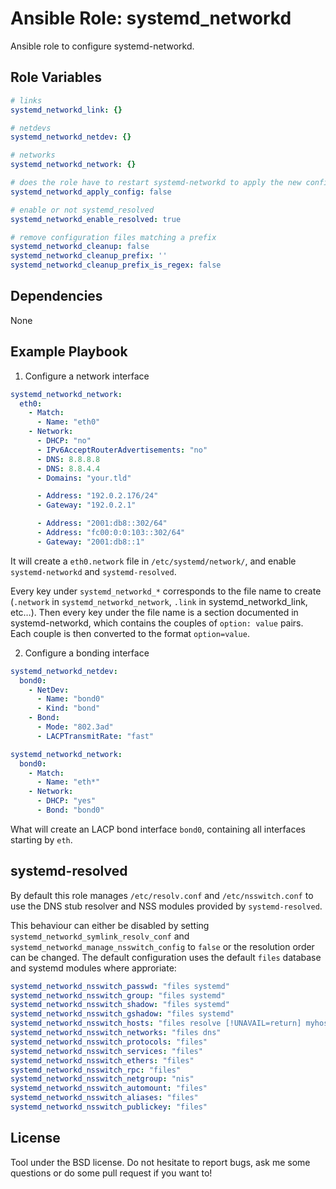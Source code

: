 Ansible Role: systemd\_networkd
===============================

Ansible role to configure systemd-networkd.

Role Variables
--------------

```yaml
# links
systemd_networkd_link: {}

# netdevs
systemd_networkd_netdev: {}

# networks
systemd_networkd_network: {}

# does the role have to restart systemd-networkd to apply the new configuration?
systemd_networkd_apply_config: false

# enable or not systemd_resolved
systemd_networkd_enable_resolved: true

# remove configuration files matching a prefix
systemd_networkd_cleanup: false
systemd_networkd_cleanup_prefix: ''
systemd_networkd_cleanup_prefix_is_regex: false
```

Dependencies
------------

None

Example Playbook
-------------------------

1) Configure a network interface

```yaml
systemd_networkd_network:
  eth0:
    - Match:
      - Name: "eth0"
    - Network:
      - DHCP: "no"
      - IPv6AcceptRouterAdvertisements: "no"
      - DNS: 8.8.8.8
      - DNS: 8.8.4.4
      - Domains: "your.tld"

      - Address: "192.0.2.176/24"
      - Gateway: "192.0.2.1"

      - Address: "2001:db8::302/64"
      - Address: "fc00:0:0:103::302/64"
      - Gateway: "2001:db8::1"
```

It will create a `eth0.network` file in `/etc/systemd/network/`, and enable
`systemd-networkd` and `systemd-resolved`.

Every key under `systemd_networkd_*` corresponds to the file name to create
(`.network` in `systemd_networkd_network`, `.link` in systemd_networkd_link,
etc…). Then every key under the file name is a section documented in
systemd-networkd, which contains the couples of `option: value` pairs. Each
couple is then converted to the format `option=value`.

2) Configure a bonding interface

```yaml
systemd_networkd_netdev:
  bond0:
    - NetDev:
      - Name: "bond0"
      - Kind: "bond"
    - Bond:
      - Mode: "802.3ad"
      - LACPTransmitRate: "fast"

systemd_networkd_network:
  bond0:
    - Match:
      - Name: "eth*"
    - Network:
      - DHCP: "yes"
      - Bond: "bond0"
```

What will create an LACP bond interface `bond0`, containing all interfaces
starting by `eth`.

systemd-resolved
----------------

By default this role manages `/etc/resolv.conf` and `/etc/nsswitch.conf` to use
the DNS stub resolver and NSS modules provided by `systemd-resolved`.

This behaviour can either be disabled by setting
`systemd_networkd_symlink_resolv_conf` and
`systemd_networkd_manage_nsswitch_config` to `false` or the resolution order can
be changed. The default configuration uses the default `files` database and
systemd modules where approriate:

```yaml
systemd_networkd_nsswitch_passwd: "files systemd"
systemd_networkd_nsswitch_group: "files systemd"
systemd_networkd_nsswitch_shadow: "files systemd"
systemd_networkd_nsswitch_gshadow: "files systemd"
systemd_networkd_nsswitch_hosts: "files resolve [!UNAVAIL=return] myhostname dns"
systemd_networkd_nsswitch_networks: "files dns"
systemd_networkd_nsswitch_protocols: "files"
systemd_networkd_nsswitch_services: "files"
systemd_networkd_nsswitch_ethers: "files"
systemd_networkd_nsswitch_rpc: "files"
systemd_networkd_nsswitch_netgroup: "nis"
systemd_networkd_nsswitch_automount: "files"
systemd_networkd_nsswitch_aliases: "files"
systemd_networkd_nsswitch_publickey: "files"
```

License
-------

Tool under the BSD license. Do not hesitate to report bugs, ask me some
questions or do some pull request if you want to!

